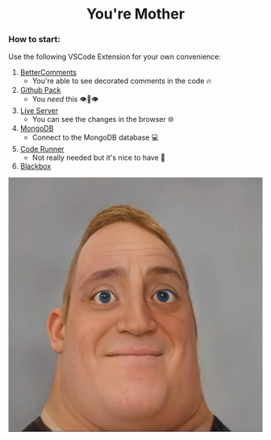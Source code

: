 <div align="center">

# You're Mother

</div>

### How to start:

Use the following VSCode Extension for your own convenience:
1. [BetterComments](https://marketplace.visualstudio.com/items?itemName=aaron-bond.better-comments)
    - You're able to see decorated comments in the code 🔥
2. [Github Pack](https://marketplace.visualstudio.com/items?itemName=vinirossa.vscode-gitandgithub-pack)
    - You _need_ this 👁👄👁
3. [Live Server](https://marketplace.visualstudio.com/items?itemName=ritwickdey.LiveServer)
    - You can see the changes in the browser 🌐
4. [MongoDB](https://marketplace.visualstudio.com/items?itemName=mongodb.mongodb-vscode)
    - Connect to the MongoDB database 💻
5. [Code Runner](https://marketplace.visualstudio.com/items?itemName=formulahendry.code-runner)
    - Not really needed but it's nice to have 🤔
6. [Blackbox](https://marketplace.visualstudio.com/items?itemName=Blackboxapp.blackbox)

![alt text](./images/image.png)